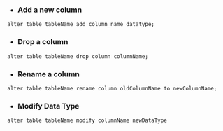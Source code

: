 - ### Add a new column
```mysql
alter table tableName add column_name datatype;
```
- ### Drop a column
```mysql
alter table tableName drop column columnName;
```
- ### Rename a column
```mysql
alter table tableName rename column oldColumnName to newColumnName;
```
- ### Modify Data Type
```mysql
alter table tableName modify columnName newDataType
```
